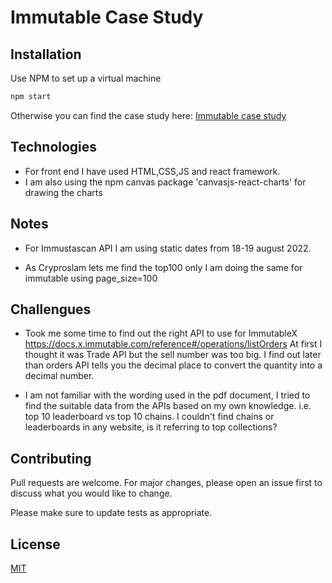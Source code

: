 # Immutable Case Study

## Installation

Use NPM to set up a virtual machine

```bash
npm start
```

Otherwise you can find the case study here: [Immutable case study](http://henrydoes.com/immutable-casestudy.html) 

## Technologies

- For front end I have used HTML,CSS,JS and react framework.
- I am also using the npm canvas package 'canvasjs-react-charts' for drawing the charts

## Notes

- For Immustascan API I am using static dates from 18-19 august 2022.

- As Cryproslam lets me find the top100 only I am doing the same for immutable using page_size=100

## Challengues

- Took me some time to find out the right API to use for ImmutableX https://docs.x.immutable.com/reference#/operations/listOrders At first I thought it was Trade API but the sell number was too big. I find out later than orders API tells you the decimal place to convert the quantity into a decimal number.

- I am not familiar with the wording used in the pdf document, I tried to find the suitable data from the APIs based on my own knowledge. i.e. top 10 leaderboard vs top 10 chains. I couldn't find chains or leaderboards in any website, is it referring to top collections? 

## Contributing
Pull requests are welcome. For major changes, please open an issue first to discuss what you would like to change.

Please make sure to update tests as appropriate.

## License
[MIT](https://choosealicense.com/licenses/mit/)